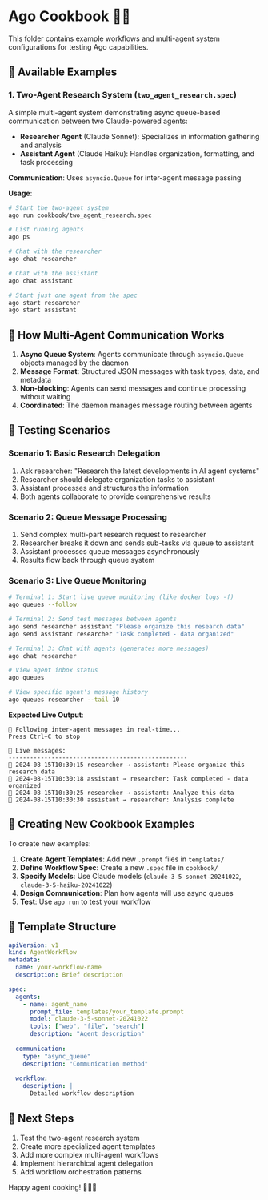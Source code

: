 # Ago Cookbook 🧑‍🍳

This folder contains example workflows and multi-agent system configurations for testing Ago capabilities.

## 📖 Available Examples

### 1. Two-Agent Research System (`two_agent_research.spec`)

A simple multi-agent system demonstrating async queue-based communication between two Claude-powered agents:

- **Researcher Agent** (Claude Sonnet): Specializes in information gathering and analysis
- **Assistant Agent** (Claude Haiku): Handles organization, formatting, and task processing

**Communication**: Uses `asyncio.Queue` for inter-agent message passing

**Usage**:

```bash
# Start the two-agent system
ago run cookbook/two_agent_research.spec

# List running agents
ago ps

# Chat with the researcher
ago chat researcher

# Chat with the assistant  
ago chat assistant

# Start just one agent from the spec
ago start researcher
ago start assistant
```

## 🔧 How Multi-Agent Communication Works

1. **Async Queue System**: Agents communicate through `asyncio.Queue` objects managed by the daemon
2. **Message Format**: Structured JSON messages with task types, data, and metadata
3. **Non-blocking**: Agents can send messages and continue processing without waiting
4. **Coordinated**: The daemon manages message routing between agents

## 🎯 Testing Scenarios

### Scenario 1: Basic Research Delegation

1. Ask researcher: "Research the latest developments in AI agent systems"
2. Researcher should delegate organization tasks to assistant
3. Assistant processes and structures the information
4. Both agents collaborate to provide comprehensive results

### Scenario 2: Queue Message Processing

1. Send complex multi-part research request to researcher
2. Researcher breaks it down and sends sub-tasks via queue to assistant
3. Assistant processes queue messages asynchronously
4. Results flow back through queue system

### Scenario 3: Live Queue Monitoring

```bash
# Terminal 1: Start live queue monitoring (like docker logs -f)
ago queues --follow

# Terminal 2: Send test messages between agents
ago send researcher assistant "Please organize this research data"
ago send assistant researcher "Task completed - data organized"

# Terminal 3: Chat with agents (generates more messages)  
ago chat researcher

# View agent inbox status
ago queues

# View specific agent's message history
ago queues researcher --tail 10
```

**Expected Live Output**:

```
📨 Following inter-agent messages in real-time...
Press Ctrl+C to stop

🔴 Live messages:
--------------------------------------------------
🤖 2024-08-15T10:30:15 researcher → assistant: Please organize this research data
🤖 2024-08-15T10:30:18 assistant → researcher: Task completed - data organized
🤖 2024-08-15T10:30:25 researcher → assistant: Analyze this data  
🤖 2024-08-15T10:30:30 assistant → researcher: Analysis complete
```

## 🚀 Creating New Cookbook Examples

To create new examples:

1. **Create Agent Templates**: Add new `.prompt` files in `templates/`
2. **Define Workflow Spec**: Create a new `.spec` file in `cookbook/`
3. **Specify Models**: Use Claude models (`claude-3-5-sonnet-20241022`, `claude-3-5-haiku-20241022`)
4. **Design Communication**: Plan how agents will use async queues
5. **Test**: Use `ago run` to test your workflow

## 📝 Template Structure

```yaml
apiVersion: v1
kind: AgentWorkflow
metadata:
  name: your-workflow-name
  description: Brief description

spec:
  agents:
    - name: agent_name
      prompt_file: templates/your_template.prompt
      model: claude-3-5-sonnet-20241022
      tools: ["web", "file", "search"]
      description: "Agent description"
  
  communication:
    type: "async_queue"
    description: "Communication method"
    
  workflow:
    description: |
      Detailed workflow description
```

## 🎯 Next Steps

1. Test the two-agent research system
2. Create more specialized agent templates
3. Add more complex multi-agent workflows
4. Implement hierarchical agent delegation
5. Add workflow orchestration patterns

Happy agent cooking! 👨‍🍳🤖

